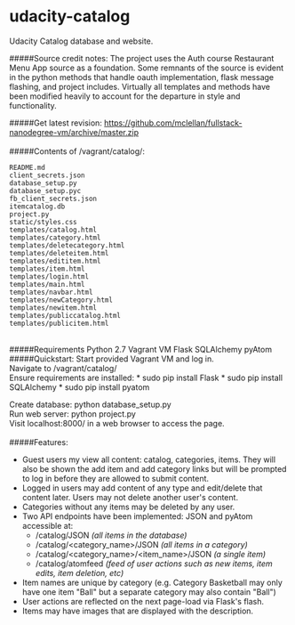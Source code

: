 # udacity-catalog
Udacity Catalog database and website.

#####Source credit notes:
The project uses the Auth course Restaurant Menu App source as a foundation. Some remnants of the source is evident in the python methods that handle oauth implementation, flask message flashing, and project includes. Virtually all templates and methods have been modified heavily to account for the departure in style and functionality.

#####Get latest revision:
  https://github.com/mclellan/fullstack-nanodegree-vm/archive/master.zip
<br><br>
#####Contents of /vagrant/catalog/:
```
README.md
client_secrets.json
database_setup.py
database_setup.pyc
fb_client_secrets.json
itemcatalog.db
project.py
static/styles.css
templates/catalog.html
templates/category.html
templates/deletecategory.html
templates/deleteitem.html
templates/edititem.html
templates/item.html
templates/login.html
templates/main.html
templates/navbar.html
templates/newCategory.html
templates/newitem.html
templates/publiccatalog.html
templates/publicitem.html
```
<br>
#####Requirements
    Python 2.7
    Vagrant VM
    Flask
    SQLAlchemy
    pyAtom
<br>
#####Quickstart:
Start provided Vagrant VM and log in.<br>
Navigate to /vagrant/catalog/<br>
Ensure requirements are installed:
* sudo pip install Flask
* sudo pip install SQLAlchemy
* sudo pip install pyatom

Create database: python database_setup.py<br>
Run web server: python project.py<br>
Visit localhost:8000/ in a web browser to access the page.<br>
<br>
#####Features:
* Guest users my view all content: catalog, categories, items. They will also be shown the add item and add category links but will be prompted to log in before they are allowed to submit content.
* Logged in users may add content of any type and edit/delete that content later. Users may not delete another user's content. 
* Categories without any items may be deleted by any user. 
* Two API endpoints have been implemented: JSON and pyAtom accessible at:
  * /catalog/JSON    _(all items in the database)_
  * /catalog/\<category_name>/JSON    _(all items in a category)_
  * /catalog/\<category_name>/\<item_name>/JSON    _(a single item)_
  * /catalog/atomfeed    _(feed of user actions such as new items, item edits, item deletion, etc)_
* Item names are unique by category (e.g. Category Basketball may only have one item "Ball" but a separate category may also contain "Ball")
* User actions are reflected on the next page-load via Flask's flash.
* Items may have images that are displayed with the description.
